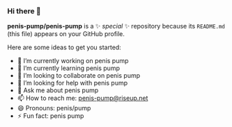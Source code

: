 ### Hi there 👋

**penis-pump/penis-pump** is a ✨ _special_ ✨ repository because its `README.md` (this file) appears on your GitHub profile.

Here are some ideas to get you started:

- 🔭 I’m currently working on penis pump
- 🌱 I’m currently learning penis pump
- 👯 I’m looking to collaborate on penis pump
- 🤔 I’m looking for help with penis pump
- 💬 Ask me about penis pump
- 📫 How to reach me: penis-pump@riseup.net
- 😄 Pronouns: penis/pump
- ⚡ Fun fact: penis pump
